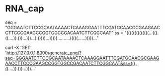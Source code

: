 # RNA_cap

seq = "GGGAATCTTCCGCAATAAAACTCAAAGGAATTTCGATGCAACGCGAAGAACCTTCCCGAAGCCGGTGGCCGACAATCTTCGGCAAT"
ss = "((((((((((((((...(((.((....)).)))...)))...).)))))...)))))..........(((((......)))))..."


curl -X 'GET' \
  'http://127.0.0.1:8000/generate_png/?seq=GGGAATCTTCCGCAATAAAACTCAAAGGAATTTCGATGCAACGCGAAGAACCTTCCCGAAGCCGGTGGCCGACAATCTTCGGCAAT&ss=(((.((....)).)))...)))...'
